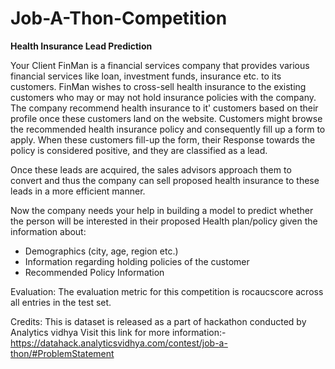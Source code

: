 # Job-A-Thon-Competition
**Health Insurance Lead Prediction**

Your Client FinMan is a financial services company that provides various financial services like loan, investment funds, insurance etc. to its customers. FinMan wishes to cross-sell health insurance to the existing customers who may or may not hold insurance policies with the company. The company recommend health insurance to it' customers based on their profile once these customers land on the website. Customers might browse the recommended health insurance policy and consequently fill up a form to apply. When these customers fill-up the form, their Response towards the policy is considered positive, and they are classified as a lead.

Once these leads are acquired, the sales advisors approach them to convert and thus the company can sell proposed health insurance to these leads in a more efficient manner.

Now the company needs your help in building a model to predict whether the person will be interested in their proposed Health plan/policy given the information about:

* Demographics (city, age, region etc.)
* Information regarding holding policies of the customer
* Recommended Policy Information

Evaluation:
The evaluation metric for this competition is rocaucscore across all entries in the test set.

Credits:
This is dataset is released as a part of hackathon conducted by Analytics vidhya
Visit this link for more information:-https://datahack.analyticsvidhya.com/contest/job-a-thon/#ProblemStatement
